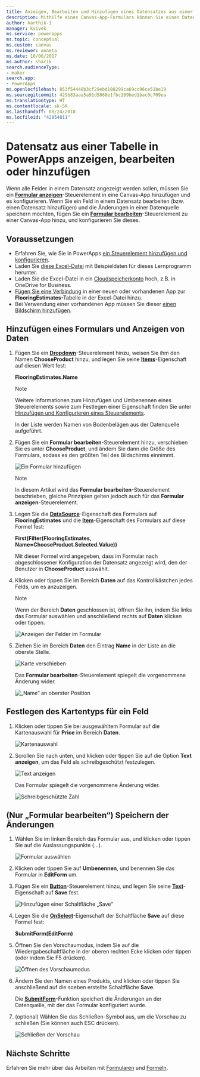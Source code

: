 ```yaml
---
title: Anzeigen, Bearbeiten und Hinzufügen eines Datensatzes aus einer Tabelle in eine Canvas-App | Microsoft-Dokumentation
description: Mithilfe eines Canvas-App-Formulars können Sie einen Datensatz aus einer Tabelle in der Datenquelle anzeigen, bearbeiten oder hinzufügen.
author: karthik-1
manager: kvivek
ms.service: powerapps
ms.topic: conceptual
ms.custom: canvas
ms.reviewer: anneta
ms.date: 10/06/2017
ms.author: sharik
search.audienceType:
- maker
search.app:
- PowerApps
ms.openlocfilehash: 853f54448b3cf29ebd108299ca69cc96ce51be19
ms.sourcegitcommit: 429b83aaa5a91d5868e1fbc169bed1bac0c709ea
ms.translationtype: HT
ms.contentlocale: sk-SK
ms.lasthandoff: 08/24/2018
ms.locfileid: "42854811"
---
```

# <a name="show-edit-or-add-a-record-from-a-table-in-powerapps"></a>Datensatz aus einer Tabelle in PowerApps anzeigen, bearbeiten oder hinzufügen

Wenn alle Felder in einem Datensatz angezeigt werden sollen, müssen Sie ein **[Formular anzeigen](controls/control-form-detail.md)**-Steuerelement in eine Canvas-App hinzufügen und es konfigurieren. Wenn Sie ein Feld in einem Datensatz bearbeiten (bzw. einen Datensatz hinzufügen) und die Änderungen in einer Datenquelle speichern möchten, fügen Sie ein **[Formular bearbeiten](controls/control-form-detail.md)**-Steuerelement zu einer Canvas-App hinzu, und konfigurieren Sie dieses.

## <a name="prerequisites"></a>Voraussetzungen

* Erfahren Sie, wie Sie in PowerApps [ein Steuerelement hinzufügen und konfigurieren](add-configure-controls.md).
* Laden Sie [diese Excel-Datei](https://az787822.vo.msecnd.net/documentation/get-started-from-data/FlooringEstimates.xlsx) mit Beispieldaten für dieses Lernprogramm herunter.
* Laden Sie die Excel-Datei in ein [Cloudspeicherkonto](connections/cloud-storage-blob-connections.md) hoch, z.B. in OneDrive for Business.
* [Fügen Sie eine Verbindung](add-data-connection.md) in einer neuen oder vorhandenen App zur **FlooringEstimates**-Tabelle in der Excel-Datei hinzu.
* Bei Verwendung einer vorhandenen App müssen Sie dieser [einen Bildschirm hinzufügen](add-screen-context-variables.md).

## <a name="add-a-form-and-show-data"></a>Hinzufügen eines Formulars und Anzeigen von Daten
1. Fügen Sie ein **[Dropdown](controls/control-drop-down.md)**-Steuerelement hinzu, weisen Sie ihm den Namen **ChooseProduct** hinzu, und legen Sie seine **[Items](controls/properties-core.md)**-Eigenschaft auf diesen Wert fest:

    **FlooringEstimates.Name**

    > [!NOTE]
   > Weitere Informationen zum Hinzufügen und Umbenennen eines Steuerelements sowie zum Festlegen einer Eigenschaft finden Sie unter [Hinzufügen und Konfigurieren eines Steuerelements](add-configure-controls.md).

    In der Liste werden Namen von Bodenbelägen aus der Datenquelle aufgeführt.

2. Fügen Sie ein **Formular bearbeiten**-Steuerelement hinzu, verschieben Sie es unter **ChooseProduct**, und ändern Sie dann die Größe des Formulars, sodass es den größten Teil des Bildschirms einnimmt.

    ![Ein Formular hinzufügen](./media/add-form/add-a-form.png)

    > [!NOTE]
   > In diesem Artikel wird das **Formular bearbeiten**-Steuerelement beschrieben, gleiche Prinzipien gelten jedoch auch für das **Formular anzeigen**-Steuerelement.

3. Legen Sie die **[DataSource](controls/control-form-detail.md)**-Eigenschaft des Formulars auf **FlooringEstimates** und die **[Item](controls/control-form-detail.md)**-Eigenschaft des Formulars auf diese Formel fest:

   **First(Filter(FlooringEstimates, Name=ChooseProduct.Selected.Value))**

   Mit dieser Formel wird angegeben, dass im Formular nach abgeschlossener Konfiguration der Datensatz angezeigt wird, den der Benutzer in **ChooseProduct** auswählt.

4. Klicken oder tippen Sie im Bereich **Daten** auf das Kontrollkästchen jedes Felds, um es anzuzeigen.

    > [!NOTE]
   > Wenn der Bereich **Daten** geschlossen ist, öffnen Sie ihn, indem Sie links das Formular auswählen und anschließend rechts auf **Daten** klicken oder tippen.

    ![Anzeigen der Felder im Formular](./media/add-form/checkbox.png)

5. Ziehen Sie im Bereich **Daten** den Eintrag **Name** in der Liste an die oberste Stelle.

    ![Karte verschieben](./media/add-form/drag-field.png)

    Das **Formular bearbeiten**-Steuerelement spiegelt die vorgenommene Änderung wider.

    ![„Name“ an oberster Position](./media/add-form/move-card-form.png)

## <a name="set-the-card-type-for-a-field"></a>Festlegen des Kartentyps für ein Feld
1. Klicken oder tippen Sie bei ausgewähltem Formular auf die Kartenauswahl für **Price** im Bereich **Daten**.

    ![Kartenauswahl](./media/add-form/price-card2.png)

2. Scrollen Sie nach unten, und klicken oder tippen Sie auf die Option **Text anzeigen**, um das Feld als schreibgeschützt festzulegen.

    ![Text anzeigen](./media/add-form/view-text.png)

    Das Formular spiegelt die vorgenommene Änderung wider.

    ![Schreibgeschützte Zahl](./media/add-form/read-only.png)  

## <a name="edit-form-only-save-changes"></a>(Nur „Formular bearbeiten“) Speichern der Änderungen
1. Wählen Sie im linken Bereich das Formular aus, und klicken oder tippen Sie auf die Auslassungspunkte (...).

   ![Formular auswählen](./media/add-form/select-form.png)

2. Klicken oder tippen Sie auf **Umbenennen**, und benennen Sie das Formular in **EditForm** um.

3. Fügen Sie ein **[Button](controls/control-button.md)**-Steuerelement hinzu, und legen Sie seine **[Text](controls/properties-core.md)**-Eigenschaft auf **Save** fest.

    ![Hinzufügen einer Schaltfläche „Save“](./media/add-form/save-button.png)  

4. Legen Sie die **[OnSelect](controls/properties-core.md)**-Eigenschaft der Schaltfläche **Save** auf diese Formel fest:

   **SubmitForm(EditForm)**

5. Öffnen Sie den Vorschaumodus, indem Sie auf die Wiedergabeschaltfläche in der oberen rechten Ecke klicken oder tippen (oder indem Sie F5 drücken).

    ![Öffnen des Vorschaumodus](./media/add-form/open-preview.png)

6. Ändern Sie den Namen eines Produkts, und klicken oder tippen Sie anschließend auf die soeben erstellte Schaltfläche **Save**.

    Die **[SubmitForm](functions/function-form.md)**-Funktion speichert die Änderungen an der Datenquelle, mit der das Formular konfiguriert wurde.

7. (optional) Wählen Sie das Schließen-Symbol aus, um die Vorschau zu schließen (Sie können auch ESC drücken).

    ![Schließen der Vorschau](./media/add-form/close-preview.png)

## <a name="next-steps"></a>Nächste Schritte
Erfahren Sie mehr über das Arbeiten mit [Formularen](working-with-forms.md) und [Formeln](working-with-formulas.md).

